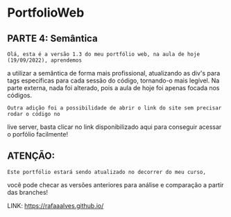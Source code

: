 # PortfolioWeb

## PARTE 4: Semântica

    Olá, esta é a versão 1.3 do meu portfólio web, na aula de hoje (19/09/2022), aprendemos
a utilizar a semântica de forma mais profissional, atualizando as div's para tags específicas
para cada sessão do código, tornando-o mais legível.
    Na parte externa, nada foi alterado, pois a aula de hoje foi apenas focada nos códigos.
    
    Outra adição foi a possibilidade de abrir o link do site sem precisar rodar o código no
live server, basta clicar no link disponibilizado aqui para conseguir acessar o porfólio facilmente!   


## ATENÇÃO: 

    Este portfólio estará sendo atualizado no decorrer do meu curso, 
você pode checar as versões anteriores para análise e comparação a partir
das branches!


LINK:
https://rafaaalves.github.io/
